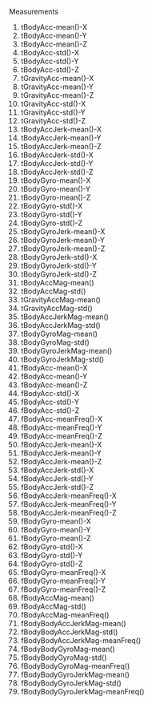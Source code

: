 Measurements
1.	tBodyAcc-mean()-X
2.	tBodyAcc-mean()-Y              
3.	tBodyAcc-mean()-Z               
4.	tBodyAcc-std()-X               
5.	tBodyAcc-std()-Y                
6.	tBodyAcc-std()-Z               
7.	tGravityAcc-mean()-X            
8.	tGravityAcc-mean()-Y           
9.	tGravityAcc-mean()-Z            
10.	tGravityAcc-std()-X            
11.	tGravityAcc-std()-Y             
12.	tGravityAcc-std()-Z            
13.	tBodyAccJerk-mean()-X           
14.	tBodyAccJerk-mean()-Y          
15.	tBodyAccJerk-mean()-Z           
16.	tBodyAccJerk-std()-X           
17.	tBodyAccJerk-std()-Y            
18.	tBodyAccJerk-std()-Z           
19.	tBodyGyro-mean()-X              
20.	tBodyGyro-mean()-Y             
21.	tBodyGyro-mean()-Z              
22.	tBodyGyro-std()-X              
23.	tBodyGyro-std()-Y               
24.	tBodyGyro-std()-Z              
25.	tBodyGyroJerk-mean()-X          
26.	tBodyGyroJerk-mean()-Y         
27.	tBodyGyroJerk-mean()-Z          
28.	tBodyGyroJerk-std()-X          
29.	tBodyGyroJerk-std()-Y           
30.	tBodyGyroJerk-std()-Z          
31.	tBodyAccMag-mean()              
32.	tBodyAccMag-std()              
33.	tGravityAccMag-mean()           
34.	tGravityAccMag-std()           
35.	tBodyAccJerkMag-mean()          
36.	tBodyAccJerkMag-std()          
37.	tBodyGyroMag-mean()             
38.	tBodyGyroMag-std()             
39.	tBodyGyroJerkMag-mean()         
40.	tBodyGyroJerkMag-std()         
41.	fBodyAcc-mean()-X               
42.	fBodyAcc-mean()-Y              
43.	fBodyAcc-mean()-Z               
44.	fBodyAcc-std()-X               
45.	fBodyAcc-std()-Y                
46.	fBodyAcc-std()-Z               
47.	fBodyAcc-meanFreq()-X           
48.	fBodyAcc-meanFreq()-Y          
49.	fBodyAcc-meanFreq()-Z           
50.	fBodyAccJerk-mean()-X          
51.	fBodyAccJerk-mean()-Y           
52.	fBodyAccJerk-mean()-Z          
53.	fBodyAccJerk-std()-X            
54.	fBodyAccJerk-std()-Y           
55.	fBodyAccJerk-std()-Z            
56.	fBodyAccJerk-meanFreq()-X      
57.	fBodyAccJerk-meanFreq()-Y       
58.	fBodyAccJerk-meanFreq()-Z      
59.	fBodyGyro-mean()-X              
60.	fBodyGyro-mean()-Y             
61.	fBodyGyro-mean()-Z              
62.	fBodyGyro-std()-X              
63.	fBodyGyro-std()-Y               
64.	fBodyGyro-std()-Z              
65.	fBodyGyro-meanFreq()-X          
66.	fBodyGyro-meanFreq()-Y         
67.	fBodyGyro-meanFreq()-Z          
68.	fBodyAccMag-mean()             
69.	fBodyAccMag-std()               
70.	fBodyAccMag-meanFreq()         
71.	fBodyBodyAccJerkMag-mean()      
72.	fBodyBodyAccJerkMag-std()      
73.	fBodyBodyAccJerkMag-meanFreq()  
74.	fBodyBodyGyroMag-mean()        
75.	fBodyBodyGyroMag-std()          
76.	fBodyBodyGyroMag-meanFreq()    
77.	fBodyBodyGyroJerkMag-mean()     
78.	fBodyBodyGyroJerkMag-std()     
79.	fBodyBodyGyroJerkMag-meanFreq()
